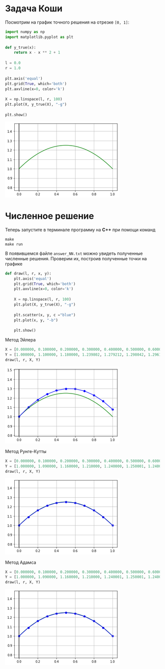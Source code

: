 # Задача Коши

Посмотрим на график точного решения на отрезке `[0, 1]`:


```python
import numpy as np
import matplotlib.pyplot as plt

def y_true(x):
    return x - x ** 2 + 1

l = 0.0
r = 1.0

plt.axis('equal')
plt.grid(True, which='both')
plt.axvline(x=0, color='k')

X = np.linspace(l, r, 100)
plt.plot(X, y_true(X), "-g")

plt.show()
```


    
![png](img/output_1_0.png)
    


# Численное решение

Теперь запустите в терминале программу на **С++** при помощи команд
```
make
make run
```
В появившемся файле `answer_NN.txt` можно увидеть полученные численные решения. Проверим их, построив полученные точки на графике


```python
def draw(l, r, x, y):
    plt.axis('equal')
    plt.grid(True, which='both')
    plt.axvline(x=0, color='k')

    X = np.linspace(l, r, 100)
    plt.plot(X, y_true(X), "-g")

    plt.scatter(x, y, c ="blue")
    plt.plot(x, y, "-b")
    
    plt.show()
```

Метод Эйлера


```python
X = [0.000000, 0.100000, 0.200000, 0.300000, 0.400000, 0.500000, 0.600000, 0.700000, 0.800000, 0.900000, 1.000000]
Y = [1.000000, 1.100000, 1.180000, 1.239802, 1.279212, 1.298042, 1.296116, 1.273267, 1.229341, 1.164197, 1.077706]
draw(l, r, X, Y)
```


    
![png](img/output_5_0.png)
    


Метод Рунге-Кутты


```python
X = [0.000000, 0.100000, 0.200000, 0.300000, 0.400000, 0.500000, 0.600000, 0.700000, 0.800000, 0.900000, 1.000000]
Y = [1.000000, 1.090000, 1.160000, 1.210000, 1.240000, 1.250001, 1.240001, 1.210002, 1.160002, 1.090003, 1.000004]
draw(l, r, X, Y)
```


    
![png](img/output_7_0.png)
    


Метод Адамса


```python
X = [0.000000, 0.100000, 0.200000, 0.300000, 0.400000, 0.500000, 0.600000, 0.700000, 0.800000, 0.900000, 1.000000]
Y = [1.000000, 1.090000, 1.160000, 1.210000, 1.240001, 1.250001, 1.240002, 1.210002, 1.160003, 1.090003, 1.000004]
draw(l, r, X, Y)
```


    
![png](img/output_9_0.png)
    

